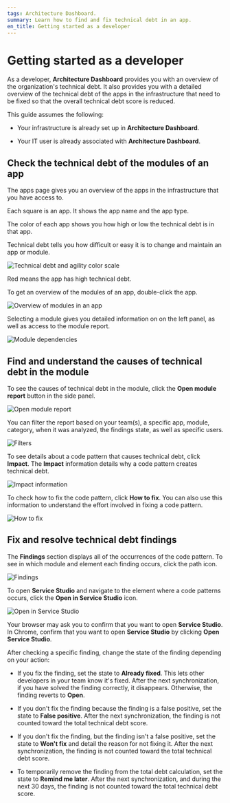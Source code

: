 ```yaml
---
tags: Architecture Dashboard.
summary: Learn how to find and fix technical debt in an app.
en_title: Getting started as a developer
---
```


# Getting started as a developer

As a developer, **Architecture Dashboard** provides you with an overview of the organization's technical debt. It also provides you with a detailed overview of the technical debt of the apps in the infrastructure that need to be fixed so that the overall technical debt score is reduced. 

This guide assumes the following:

* Your infrastructure is already set up in **Architecture Dashboard**.

* Your IT user is already associated with **Architecture Dashboard**.

## Check the technical debt of the modules of an app

The apps page gives you an overview of the apps in the infrastructure that you have access to.

Each square is an app. It shows the app name and the app type.

The color of each app shows you how high or low the technical debt is in that app.

Technical debt tells you how difficult or easy it is to change and maintain an app or module.

![Technical debt and agility color scale](images/use-debt-scale-ad.png)

Red means the app has high technical debt.

To get an overview of the modules of an app, double-click the app.  

![Overview of modules in an app](images/use-overview-app-ad.png)

Selecting a module gives you detailed information on on the left panel, as well as access to the module report.

![Module dependencies](images/use-module-dependencies-ad.png)

## Find and understand the causes of technical debt in the module

To see the causes of technical debt in the module, click the **Open module report** button in the side panel.

![Open module report](images/use-report-ad.png)

You can filter the report based on your team(s), a specific app, module, category, when it was analyzed, the findings state, as well as specific users.

![Filters](images/use-filters-ad.png)

To see details about a code pattern that causes technical debt, click **Impact**. The **Impact** information details why a code pattern creates technical debt.

![Impact information](images/use-report-impact-ad.png)

To check how to fix the code pattern, click **How to fix**. You can also use this information to understand the effort involved in fixing a code pattern.

![How to fix](images/use-report-fix-ad.png)

## Fix and resolve technical debt findings

The **Findings** section displays all of the occurrences of the code pattern. To see in which module and element each finding occurs, click the path icon.

![Findings](images/use-findings-ad.png)

To open **Service Studio** and navigate to the element where a code patterns occurs, click the **Open in Service Studio** icon.

![Open in Service Studio](images/use-finding-open-ad.png)

Your browser may ask you to confirm that you want to open **Service Studio**. In Chrome, confirm that you want to open **Service Studio** by clicking **Open Service Studio**.

After checking a specific finding, change the state of the finding depending on your action:

* If you fix the finding, set the state to **Already fixed**. This lets other developers in your team know it's fixed. After the next synchronization, if you have solved the finding correctly, it disappears. Otherwise, the finding reverts to **Open**.

* If you don't fix the finding because the finding is a false positive, set the state to **False positive**. After the next synchronization, the finding is not counted toward the total technical debt score.

* If you don't fix the finding, but the finding isn't a false positive, set the state to **Won't fix** and detail the reason for not fixing it. After the next synchronization, the finding is not counted toward the total technical debt score.

* To temporarily remove the finding from the total debt calculation, set the state to **Remind me later**. After the next synchronization, and during the next 30 days, the finding is not counted toward the total technical debt score.
